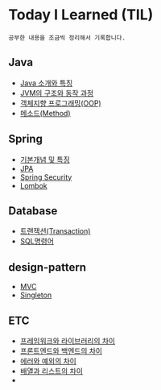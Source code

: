 # Today I Learned (TIL)

    공부한 내용을 조금씩 정리해서 기록합니다.

## Java

- [Java 소개와 특징](https://github.com/ASPILGI/TIL/blob/main/JAVA/concept.md)
- [JVM의 구조와 동작 과정](https://github.com/ASPILGI/TIL/blob/main/JAVA/JVM.md)
- [객체지향 프로그래밍(OOP)](https://github.com/ASPILGI/TIL/blob/main/JAVA/oop.md)
- [메소드(Method)](https://github.com/ASPILGI/TIL/blob/main/JAVA/Method.md)

## Spring

- [기본개념 및 특징](https://github.com/ASPILGI/TIL/blob/main/Spring/Spring.md)
- [JPA](https://github.com/ASPILGI/TIL/blob/main/Spring/JPA.md)
- [Spring Security](https://github.com/ASPILGI/TIL/blob/main/Spring/Spring%20Security.md) 
- [Lombok](https://github.com/ASPILGI/TIL/blob/main/Spring/lombok.md)

## Database

- [트랜잭션(Transaction)](https://github.com/ASPILGI/TIL/blob/main/Database/Transaction.md)
- [SQL명령어](https://github.com/ASPILGI/TIL/blob/main/Database/SQL.md)

## design-pattern

- [MVC](https://github.com/ASPILGI/TIL/blob/main/design-pattern/mvc.md)
- [Singleton](https://github.com/ASPILGI/TIL/blob/main/design-pattern/Singleton.md)

## ETC

- [프레임워크와 라이브러리의 차이](https://github.com/ASPILGI/TIL/blob/main/ETC/Framework%20vs%20Library.md)
- [프론트엔드와 백엔드의 차이](https://github.com/ASPILGI/TIL/blob/main/ETC/Front-end%20vs%20Back-end.md)
- [에러와 예외의 차이](https://github.com/ASPILGI/TIL/blob/main/ETC/Error%20vs%20Exception.md)
- [배열과 리스트의 차이](https://github.com/ASPILGI/TIL/blob/main/ETC/Arrary%20vs%20List.md)
- 
